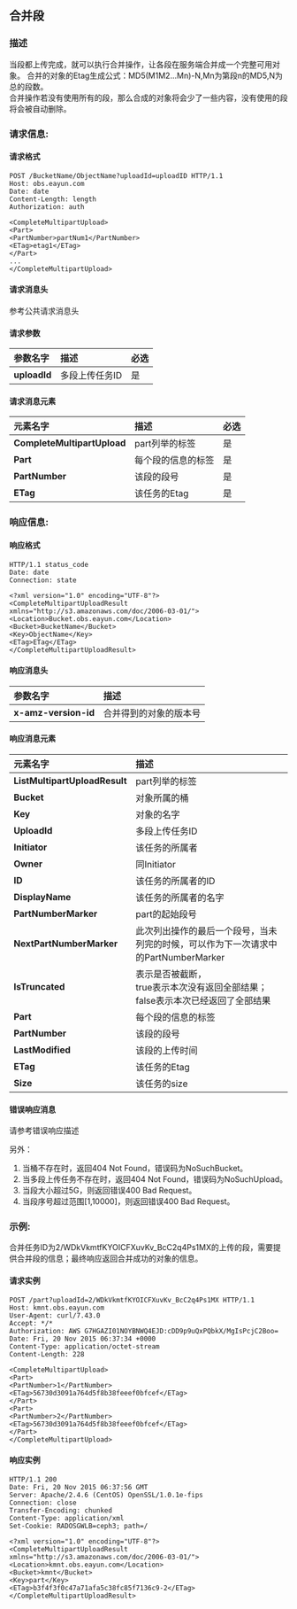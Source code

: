 ## 合并段

### 描述

当段都上传完成，就可以执行合并操作，让各段在服务端合并成一个完整可用对象。
合并的对象的Etag生成公式：MD5(M1M2...Mn)-N,Mn为第段n的MD5,N为总的段数。  
合并操作若没有使用所有的段，那么合成的对象将会少了一些内容，没有使用的段将会被自动删除。

### 请求信息:

#### 请求格式

```
POST /BucketName/ObjectName?uploadId=uploadID HTTP/1.1
Host: obs.eayun.com
Date: date
Content-Length: length
Authorization: auth

<CompleteMultipartUpload>
<Part>
<PartNumber>partNum1</PartNumber>
<ETag>etag1</ETag>
</Part>
...
</CompleteMultipartUpload>
```

#### 请求消息头

参考公共请求消息头

#### 请求参数

| 参数名字 | 描述 | 必选 |
|  :---  |  :---  |  :---  |
|  **uploadId**  |  多段上传任务ID  |   是   |

#### 请求消息元素

| 元素名字 | 描述 | 必选 |
|  :---  |  :---  |  :---  |
|  **CompleteMultipartUpload**  |  part列举的标签  |   是   |
|  **Part**  |  每个段的信息的标签  |   是   |
|  **PartNumber**  |  该段的段号  |   是   |
|  **ETag**  |  该任务的Etag  |   是   |
    
### 响应信息:

#### 响应格式

```
HTTP/1.1 status_code
Date: date
Connection: state

<?xml version="1.0" encoding="UTF-8"?>
<CompleteMultipartUploadResult xmlns="http://s3.amazonaws.com/doc/2006-03-01/">
<Location>Bucket.obs.eayun.com</Location>
<Bucket>BucketName</Bucket>
<Key>ObjectName</Key>
<ETag>ETag</ETag>
</CompleteMultipartUploadResult>
```

#### 响应消息头

| 参数名字 | 描述 |
|  :---  |  :---  |
|  **x-amz-version-id**  |  合并得到的对象的版本号  |

#### 响应消息元素

| 元素名字 | 描述 |
|  :---  |  :---  |
|  **ListMultipartUploadResult**  |  part列举的标签  |
|  **Bucket**  |  对象所属的桶  |
|  **Key**  |  对象的名字  |
|  **UploadId**  |  多段上传任务ID  |
|  **Initiator**  |  该任务的所属者  |
|  **Owner**  |  同Initiator  |
|  **ID**  |  该任务的所属者的ID  |
|  **DisplayName**  |  该任务的所属者的名字  |
|  **PartNumberMarker**  |  part的起始段号  |
|  **NextPartNumberMarker**  |  此次列出操作的最后一个段号，当未列完的时候，可以作为下一次请求中的PartNumberMarker  |
|  **IsTruncated**  |  表示是否被截断，<br>true表示本次没有返回全部结果；<br>false表示本次已经返回了全部结果  |
|  **Part**  |  每个段的信息的标签  |
|  **PartNumber**  |  该段的段号  |
|  **LastModified**  |  该段的上传时间  |
|  **ETag**  |  该任务的Etag  |
|  **Size**  |  该任务的size  |

#### 错误响应消息

请参考错误响应描述

另外：

1. 当桶不存在时，返回404 Not Found，错误码为NoSuchBucket。
2. 当多段上传任务不存在时，返回404 Not Found，错误码为NoSuchUpload。
3. 当段大小超过5G，则返回错误400 Bad Request。
4. 当段序号超过范围[1,10000]，则返回错误400 Bad Request。

### 示例:

合并任务ID为2/WDkVkmtfKYOICFXuvKv_BcC2q4Ps1MX的上传的段，需要提供合并段的信息；最终响应返回合并成功的对象的信息。

#### 请求实例

```
POST /part?uploadId=2/WDkVkmtfKYOICFXuvKv_BcC2q4Ps1MX HTTP/1.1
Host: kmnt.obs.eayun.com
User-Agent: curl/7.43.0
Accept: */*
Authorization: AWS G7HGAZI01NOYBNWQ4EJD:cDD9p9uQxPQbkX/MgIsPcjC2Boo=
Date: Fri, 20 Nov 2015 06:37:34 +0000
Content-Type: application/octet-stream
Content-Length: 228

<CompleteMultipartUpload>
<Part>
<PartNumber>1</PartNumber>
<ETag>56730d3091a764d5f8b38feeef0bfcef</ETag>
</Part>
<Part>
<PartNumber>2</PartNumber>
<ETag>56730d3091a764d5f8b38feeef0bfcef</ETag>
</Part>
</CompleteMultipartUpload>
```

#### 响应实例

```
HTTP/1.1 200 
Date: Fri, 20 Nov 2015 06:37:56 GMT
Server: Apache/2.4.6 (CentOS) OpenSSL/1.0.1e-fips
Connection: close
Transfer-Encoding: chunked
Content-Type: application/xml
Set-Cookie: RADOSGWLB=ceph3; path=/

<?xml version="1.0" encoding="UTF-8"?>
<CompleteMultipartUploadResult xmlns="http://s3.amazonaws.com/doc/2006-03-01/">
<Location>kmnt.obs.eayun.com</Location>
<Bucket>kmnt</Bucket>
<Key>part</Key>
<ETag>b3f4f3f0c47a71afa5c38fc85f7136c9-2</ETag>
</CompleteMultipartUploadResult>
```
